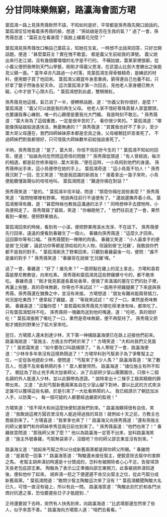 # 分甘同味樂無窮，路瀛海會面方珺

葉孤鴻一路上見孫秀薇默然不語，不知如何是好，平常都是孫秀薇先開口說話的。 葉孤鴻怔怔地看着孫秀薇的臉，想道："孫姑娘是否在生我的氣？" 過了一會，孫秀薇忽道："葉莊主在看甚麼？我臉上繡着花兒麼？"

葉孤鴻見孫秀薇改口稱自己葉莊主，知她在生氣，一時想不出話來回答，只好岔開話題，便道："甚麼葉莊主？實在愧不敢當。 都是義父生前給我的渾號。 義父說出來行走江湖，沒有幾個響噹噹的名字是不行的。 不瞞姑娘，葉某家裡很窮，從小義父便把我帶到天門山學藝，剛剛才得義父恩准，在武當山比劍大會勝出之後能見父親一面。" 當年卓亦凡路過一小村落，見葉孤鴻生得骨骼精奇，是練武的材料，便用銀子買了他回來。 葉孤鴻父親當年身患重病，窮得連自己也養不起，只好拿了銀子然後各安天命。 這次葉孤鴻才第一次回去，見他老人家身體已無大礙，心中才放下心頭大石。" 葉孤鴻想到此處，雙眼微紅。

孫秀薇見他這樣，氣已消了一半，便轉移話題，道："你義父對你很好，是麼？" 葉孤鴻道："義父可以說是我的再生父母。 他老人家不惜紆尊降貴替人家當鏢頭，也要讓我專心練劍，唯一的心願便是要我光大門楣。 我是時刻不敢忘。" 孫秀薇道："葉大哥為了這個重擔，一定是很辛苦的了。 看你很少笑的。" 葉孤鴻道："哪能像孫姑娘般逍遙快活，無憂無慮的？" 孫秀薇道："其實我也好不了多少，至少葉大哥父母還在，我們四師姊妹原本都是忠良之後，父母被朝廷奸臣害死了。 不過師姊們對我都很好，只可惜我大師姊數年前給強盜害死了。"

半晌，孫秀薇忽道："是了，葉大哥，你信不信前世今生的？" 葉孤鴻不知如何回答，便道："姑娘為何忽然問這奇怪的問題？" 孫秀薇低頭道："有人曾經說，每次的相遇，都是前世修來福份...葉大哥我..."便在這時，一小鳥飛到他們的身邊。 孫秀薇伸出手來，這小鳥便停在她的手上。 葉孤鴻奇道："這小鳥竟不怕人！" 孫秀薇沉默了一回，忽又笑道："牠是我認識的新朋友！" 接着拿出一笛子來吹，小鳥便能聽懂笛聲似的吱吱地叫。 葉孤鴻問道："難道你倆在對話？"

孫秀薇笑道："是的。" 葉孤鴻半信半疑，問道："那麼你倆在說些甚麼？" 孫秀薇笑道："我問牠哪裡有野果。 牠說再往前行不遠便有了。" 邊說邊撫弄着小鳥。 葉孤鴻覺得有趣，道："甚麼時候也教我這溝通的法子！" 同時想伸手去摸牠時，小鳥便飛走了。 孫秀薇聳了聳肩，笑道："你嚇跑牠了。" 他們往前走了一會，果然看到一果樹，便把野果摘去。

葉孤鴻回來的時候，看到有一小溪，便把野果用溪水洗淨，不在話下。 孫秀薇便先行回來，遠遠的便看到春雞生了一個火。 春雞向孫秀薇道："這麼久才回來。 這回算你等有口福。" 孫秀薇聞到一陣陣的肉香。 春雞又笑道："小人最拿手的便是做'乞兒雞'，論武功你等都是頂呱呱的大人物，但論到做'乞兒雞'，我敢說你們都不是我的對手。" 葉孤鴻剛洗了野果回來，只聽到春雞最後一句，便問："誰不是誰的對手？" 孫秀薇笑道："春雞哥在說做'乞兒雞'哩。"

過了一會，春雞道："好了！誰先來？" 一面把黏在雞上的泥土拿走。 方珺和苗若霜是摩尼教教徒，向來吃素。 孫秀薇和葉孤鴻見這些野雞髒兮兮的，都不敢來吃。 春雞奇道："剛才我見那邊長着些香草，便摘了來滿滿的塞在它們的肚子裡，再灑上些鹽，真的奇味無窮，你等也不來試試？" 一面用手把雞腿撕了下來遞與孫秀薇，孫秀薇還在猶豫之中，並沒有來接。 方珺想道："朋友有難尚能兩脅插刀，何況是吃東西？" 便拿起了雞腿，道："等我來試試！" 咬了一口，果然是奇味無窮。 春雞喜道："沒騙你麼！" 苗若霜和孫秀薇見方珺吃得津津有味，都來吃了。 只有葉孤鴻堅持不吃。 孫秀薇把一塊雞肉送到他的嘴邊，道："吃吧，真的很好吃！" 葉孤鴻張開了嘴吃了一口，果然是奇味無窮，便不再堅持了。 孫秀薇又把剛才摘到的野果分了給大家來吃。

翌日，方珺眾人還未到達少林，天下第一神捕路瀛海便已在路上迎接他們前來。 路瀛海說道："苗施主、方施主你們終於來了！" 方珺笑道："大和尚我們又見面了！" 苗若霜笑道："如今要改口叫路捕頭了。" 各人寒暄了一會，路瀛海便道："少林寺多年來沒有這樣熱鬧過了！" 方珺早料到丐幫弟子為了爭奪幫主之位，一定從各地趕赴少林，便問道："丐幫來了多少人馬？" 路瀛海答道："來了數百人，但還不及來看熱鬧的多！" 眾人都覺愕然。 路瀛海道："諸位施主有所不知了。 朝廷為了防止兇手再次加害師父，派了兵部把少室山團團圍住，只限十二個名額的外人能進入少林，並以此錦帶為憑證。" 說時拿出十二條手工極其精緻的錦帶出來。 又道："此刻丐幫新舊兩黨各自在少室山腳下對峙，要以比武的方式來決定誰可以獲得這些名額，於是引來了一大批看熱鬧的人。 我已經請示了朝廷加派人手，以防萬一。 每一個可疑的人都要經過嚴密的監視！"

方珺笑道："怪不得大和尚這麼快便知道我們到來。" 路瀛海顯得很有自信，笑道："我敢說這裡方圓百里沒有人能逃得過我的耳目！就例如十天之前，方教主也喬裝到來了。" 方珺喜道："我爹爹也來了！" 路瀛海又向孫秀薇道："還有孫施主的師父姜掌門和你師姊李秀芸兩日前也到來了。" 孫秀薇喜道："他們也來了！" 春雞故意問道："那我師父來了麼？" 他以為路瀛海一定答不出來，豈料路瀛海笑道："施主外號春雞，丐幫無袋弟子，沒錯吧？你的師父邵志東並沒有到來。"

路瀛海又道："說起來丐幫之所以分成新舊兩黨都是拜你師父所賜。" 春雞問道："是甚麼一回事？" 路瀛海答道："陶駿還未接任幫主，便銳意除去幫中的害群之馬。 老幫主胡奔濤初時還是十分贊成的，怎料有被開除者心心不忿，告發項頂天長老包庇邵志東。 陶駿為了表示公正準備向邵志東開刀，此事被胡奔濤知道後，便和他吵了起來。 胡奔濤一怒之下便遲遲不肯交出幫主之位，從此丐幫分成新舊兩黨。" 葉孤鴻問道："敢問少幫主陶駿這次來了沒有？" 葉孤鴻聽聞陶駿大名已久，可惜一直沒有碰上，所以有此一問。 路瀛海答道："陶駿此刻忙於和各門派商討抗遼之事，恐怕要遲些日子才能趕到..."

正待還要說下去時，突然有人快馬到來，向路瀛海道："比武場那邊忽然來了些人，似乎來意不善。" 路瀛海向方珺眾人道："咱們去看看。"

